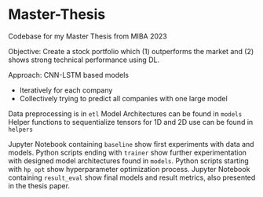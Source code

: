# Master-Thesis
Codebase for my Master Thesis from MIBA 2023

Objective: Create a stock portfolio which (1) outperforms the market and (2) shows strong technical performance using DL.

Approach: CNN-LSTM based models
- Iteratively for each company
- Collectively trying to predict all companies with one large model

Data preprocessing is in `etl`
Model Architectures can be found in `models`
Helper functions to sequentialize tensors for 1D and 2D use can be found in `helpers`

Jupyter Notebook containing `baseline` show first experiments with data and models.
Python scripts ending with `trainer` show further experimentation with designed model architectures found in `models`.
Python scripts starting with `hp_opt` show hyperparameter optimization process.
Jupyter Notebook containing `result_eval` show final models and result metrics, also presented in the thesis paper.
